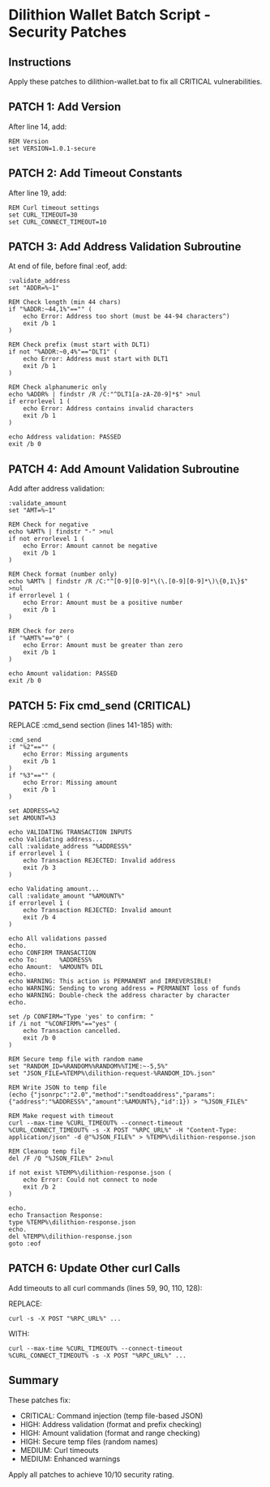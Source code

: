 # Dilithion Wallet Batch Script - Security Patches

## Instructions
Apply these patches to dilithion-wallet.bat to fix all CRITICAL vulnerabilities.

## PATCH 1: Add Version

After line 14, add:

```batch
REM Version
set VERSION=1.0.1-secure
```

## PATCH 2: Add Timeout Constants

After line 19, add:

```batch
REM Curl timeout settings
set CURL_TIMEOUT=30
set CURL_CONNECT_TIMEOUT=10
```

## PATCH 3: Add Address Validation Subroutine

At end of file, before final :eof, add:

```batch
:validate_address
set "ADDR=%~1"

REM Check length (min 44 chars)
if "%ADDR:~44,1%"=="" (
    echo Error: Address too short (must be 44-94 characters^)
    exit /b 1
)

REM Check prefix (must start with DLT1)
if not "%ADDR:~0,4%"=="DLT1" (
    echo Error: Address must start with DLT1
    exit /b 1
)

REM Check alphanumeric only
echo %ADDR% | findstr /R /C:"^DLT1[a-zA-Z0-9]*$" >nul
if errorlevel 1 (
    echo Error: Address contains invalid characters
    exit /b 1
)

echo Address validation: PASSED
exit /b 0
```

## PATCH 4: Add Amount Validation Subroutine

Add after address validation:

```batch
:validate_amount
set "AMT=%~1"

REM Check for negative
echo %AMT% | findstr "-" >nul
if not errorlevel 1 (
    echo Error: Amount cannot be negative
    exit /b 1
)

REM Check format (number only)
echo %AMT% | findstr /R /C:"^[0-9][0-9]*\(\.[0-9][0-9]*\)\{0,1\}$" >nul
if errorlevel 1 (
    echo Error: Amount must be a positive number
    exit /b 1
)

REM Check for zero
if "%AMT%"=="0" (
    echo Error: Amount must be greater than zero
    exit /b 1
)

echo Amount validation: PASSED
exit /b 0
```

## PATCH 5: Fix cmd_send (CRITICAL)

REPLACE :cmd_send section (lines 141-185) with:

```batch
:cmd_send
if "%2"=="" (
    echo Error: Missing arguments
    exit /b 1
)
if "%3"=="" (
    echo Error: Missing amount
    exit /b 1
)

set ADDRESS=%2
set AMOUNT=%3

echo VALIDATING TRANSACTION INPUTS
echo Validating address...
call :validate_address "%ADDRESS%"
if errorlevel 1 (
    echo Transaction REJECTED: Invalid address
    exit /b 3
)

echo Validating amount...
call :validate_amount "%AMOUNT%"
if errorlevel 1 (
    echo Transaction REJECTED: Invalid amount
    exit /b 4
)

echo All validations passed
echo.
echo CONFIRM TRANSACTION
echo To:      %ADDRESS%
echo Amount:  %AMOUNT% DIL
echo.
echo WARNING: This action is PERMANENT and IRREVERSIBLE!
echo WARNING: Sending to wrong address = PERMANENT loss of funds
echo WARNING: Double-check the address character by character
echo.

set /p CONFIRM="Type 'yes' to confirm: "
if /i not "%CONFIRM%"=="yes" (
    echo Transaction cancelled.
    exit /b 0
)

REM Secure temp file with random name
set "RANDOM_ID=%RANDOM%%RANDOM%%TIME:~-5,5%"
set "JSON_FILE=%TEMP%\dilithion-request-%RANDOM_ID%.json"

REM Write JSON to temp file
(echo {"jsonrpc":"2.0","method":"sendtoaddress","params":{"address":"%ADDRESS%","amount":%AMOUNT%},"id":1}) > "%JSON_FILE%"

REM Make request with timeout
curl --max-time %CURL_TIMEOUT% --connect-timeout %CURL_CONNECT_TIMEOUT% -s -X POST "%RPC_URL%" -H "Content-Type: application/json" -d @"%JSON_FILE%" > %TEMP%\dilithion-response.json

REM Cleanup temp file
del /F /Q "%JSON_FILE%" 2>nul

if not exist %TEMP%\dilithion-response.json (
    echo Error: Could not connect to node
    exit /b 2
)

echo.
echo Transaction Response:
type %TEMP%\dilithion-response.json
echo.
del %TEMP%\dilithion-response.json
goto :eof
```

## PATCH 6: Update Other curl Calls

Add timeouts to all curl commands (lines 59, 90, 110, 128):

REPLACE:
```batch
curl -s -X POST "%RPC_URL%" ...
```

WITH:
```batch
curl --max-time %CURL_TIMEOUT% --connect-timeout %CURL_CONNECT_TIMEOUT% -s -X POST "%RPC_URL%" ...
```

## Summary

These patches fix:
- CRITICAL: Command injection (temp file-based JSON)
- HIGH: Address validation (format and prefix checking)
- HIGH: Amount validation (format and range checking)
- HIGH: Secure temp files (random names)
- MEDIUM: Curl timeouts
- MEDIUM: Enhanced warnings

Apply all patches to achieve 10/10 security rating.
